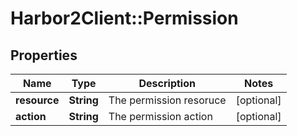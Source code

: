 # Harbor2Client::Permission

## Properties
Name | Type | Description | Notes
------------ | ------------- | ------------- | -------------
**resource** | **String** | The permission resoruce | [optional] 
**action** | **String** | The permission action | [optional] 


